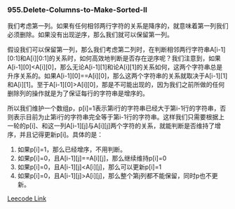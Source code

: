 ### 955.Delete-Columns-to-Make-Sorted-II

我们考虑第一列。如果有任何相邻两行字符的关系是降序的，就意味着第一列我们必须删除。如果没有出现逆序，那么我们就可以保留第一列。

假设我们可以保留第一列，那么我们考虑第二列时，在判断相邻两行字符串A[i-1][0:1]和A[i][0:1]的关系时，如何高效地判断是否存在逆序呢？我们注意到，如果A[i-1][0]<A[i][0]，那么无论A[i-1][1]和论A[i][1]的关系如何，这两个字符串总是升序关系的。如果A[i-1][0]==A[i][0]，那么这两个字符串的关系就取决于A[i-1][1]和A[i][1]。至于A[i-1][0]>A[i][0]，那是不可能出现的，因为我们之前所做的任何删除列的操作就是为了保证每行的字符串是增序的。

所以我们维护一个数组p，p[i]=1表示第i行的字符串已经大于第i-1行的字符串，否则表示目前为止第i行的字符串完全等于第i-1行的字符串。这样我们只需要根据上一轮的p[i]、和这一列A[i-1][j]与A[i][j]两个字符的关系，就能判断是否维持了增序，并且记得更新p[i]。具体的是：
1. 如果p[i]=1，那么已经增序，不用判断。
2. 如果p[i]=0，且A[i-1][j]==A[i][j]，那么继续维持p[i]=0
3. 如果p[i]=0，且A[i-1][j]<A[i][j]，那么可以更新p[i]=1
4. 如果p[i]=0，且A[i-1][j]>A[i][j]，那么整个第j列都不能保留，同时p也不更新。

[Leecode Link](https://leetcode.com/problems/delete-columns-to-make-sorted-ii/)

